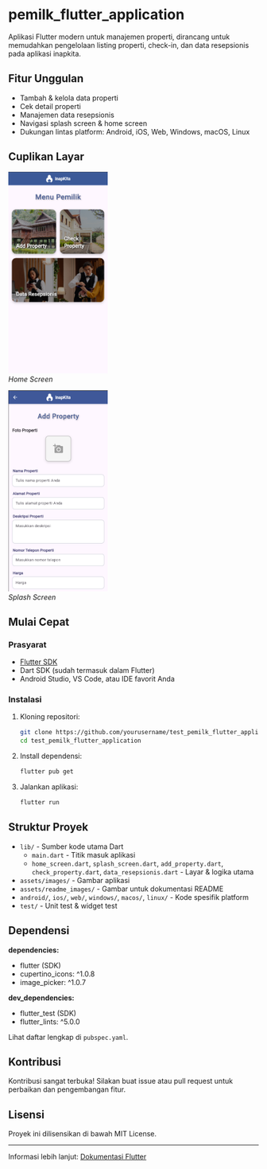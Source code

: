 # pemilk_flutter_application

Aplikasi Flutter modern untuk manajemen properti, dirancang untuk memudahkan pengelolaan listing properti, check-in, dan data resepsionis pada aplikasi inapkita.

## Fitur Unggulan
- Tambah & kelola data properti
- Cek detail properti
- Manajemen data resepsionis
- Navigasi splash screen & home screen
- Dukungan lintas platform: Android, iOS, Web, Windows, macOS, Linux

## Cuplikan Layar
<p align="left">
  <img src="assets/readme_images/image.png" alt="Home Screen" width="200" />
  <br/>
  <em>Home Screen</em>
</p>
<p align="left">
  <img src="assets/readme_images/image-1.png" alt="Splash Screen" width="200" />
  <br/>
  <em>Splash Screen</em>
</p>

## Mulai Cepat

### Prasyarat
- [Flutter SDK](https://flutter.dev/docs/get-started/install)
- Dart SDK (sudah termasuk dalam Flutter)
- Android Studio, VS Code, atau IDE favorit Anda

### Instalasi
1. Kloning repositori:
   ```sh
   git clone https://github.com/yourusername/test_pemilk_flutter_application.git
   cd test_pemilk_flutter_application
   ```
2. Install dependensi:
   ```sh
   flutter pub get
   ```
3. Jalankan aplikasi:
   ```sh
   flutter run
   ```

## Struktur Proyek
- `lib/` - Sumber kode utama Dart
  - `main.dart` - Titik masuk aplikasi
  - `home_screen.dart`, `splash_screen.dart`, `add_property.dart`, `check_property.dart`, `data_resepsionis.dart` - Layar & logika utama
- `assets/images/` - Gambar aplikasi
- `assets/readme_images/` - Gambar untuk dokumentasi README
- `android/`, `ios/`, `web/`, `windows/`, `macos/`, `linux/` - Kode spesifik platform
- `test/` - Unit test & widget test

## Dependensi

**dependencies:**
- flutter (SDK)
- cupertino_icons: ^1.0.8
- image_picker: ^1.0.7

**dev_dependencies:**
- flutter_test (SDK)
- flutter_lints: ^5.0.0

Lihat daftar lengkap di `pubspec.yaml`.

## Kontribusi
Kontribusi sangat terbuka! Silakan buat issue atau pull request untuk perbaikan dan pengembangan fitur.

## Lisensi
Proyek ini dilisensikan di bawah MIT License.

---

Informasi lebih lanjut: [Dokumentasi Flutter](https://docs.flutter.dev/)
